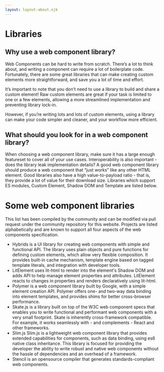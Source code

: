 ```yaml
---
layout: layout-about.njk
---
```


# Libraries

## Why use a web component library?
Web Components can be hard to write from scratch. There’s a lot to think about, and writing a component can require a lot of boilerplate code. Fortunately, there are some great libraries that can make creating custom elements more straightforward, and save you a lot of time and effort.

It’s important to note that you don’t need to use a library to build and share a custom element! Raw custom elements are great if your task is limited to one or a few elements, allowing a more streamlined implementation and preventing library lock-in.

However, if you’re writing lots and lots of custom elements, using a library can make your code simpler and cleaner, and your workflow more efficient.

## What should you look for in a web component library?
When choosing a web component library, make sure it has a large enough featureset to cover all of your use cases. Interoperability is also important - does the library leak implementation details? A good web component library should produce a web component that “just works” like any other HTML element. Good libraries also have a high value-to-payload ratio - that is, they provide a lot of value for their download size. Libraries which support ES modules, Custom Element, Shadow DOM and Template are listed below.

# Some web component libraries
This list has been compiled by the community and can be modified via pull request under the community repository for this website. Projects are listed alphabetically and are known to support all four aspects of the web components specification.

- Hybrids is a UI library for creating web components with simple and functional API. The library uses plain objects and pure functions for defining custom elements, which allow very flexible composition. It provides built-in cache mechanism, template engine based on tagged template literals, and integration with developer tools.
- LitElement uses lit-html to render into the element's Shadow DOM and adds API to help manage element properties and attributes. LitElement reacts to changes in properties and renders declaratively using lit-html.
- Polymer is a web component library built by Google, with a simple element creation API. Polymer offers one- and two-way data binding into element templates, and provides shims for better cross-browser performance.
- Skate.js is a library built on top of the W3C web component specs that enables you to write functional and performant web components with a very small footprint. Skate is inherently cross-framework compatible. For example, it works seamlessly with - and complements - React and other frameworks.
- Slim.js Slim.js is a lightweight web component library that provides extended capabilities for components, such as data binding, using es6 native class inheritance. This library is focused for providing the developer the ability to write robust and native web components without the hassle of dependencies and an overhead of a framework.
- Stencil is an opensource compiler that generates standards-compliant web components.